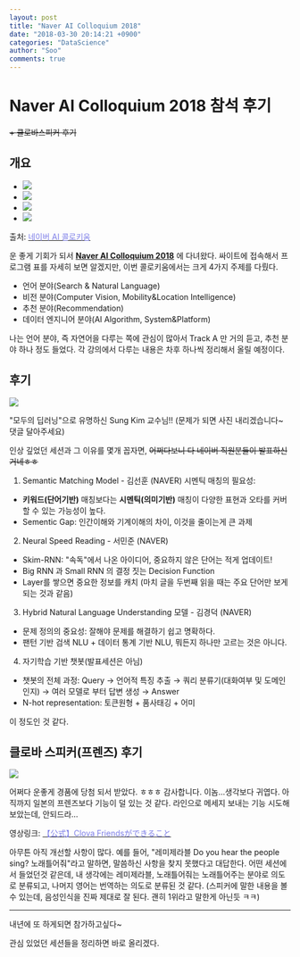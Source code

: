 ```yaml
---
layout: post
title: "Naver AI Colloquium 2018"
date: "2018-03-30 20:14:21 +0900"
categories: "DataScience"
author: "Soo"
comments: true
---
```

# Naver AI Colloquium 2018 참석 후기
~~\+ 클로바스피커 후기~~
## 개요

<ul id="light-slider1">
  <li><img src="/assets/ML/naveraicol/logo.png"></li>
  <li><img src="/assets/ML/naveraicol/ment1.png"></li>
  <li><img src="/assets/ML/naveraicol/ment2.png"></li>
  <li><img src="/assets/ML/naveraicol/ment3.png"></li>
</ul>

출처: [<span style="color: #7d7ee8">네이버 AI 콜로키움</span>](http://naveraiconf.naver.com/)

운 좋게 기회가 되서 [**Naver AI Colloquium 2018**](http://naveraiconf.naver.com/) 에 다녀왔다.
싸이트에 접속해서 프로그램 표를 자세히 보면 알겠지만, 이번 콜로키움에서는 크게 4가지 주제를 다뤘다.

* 언어 분야(Search & Natural Language)
* 비전 분야(Computer Vision, Mobility&Location Intelligence)
* 추천 분야(Recommendation)
* 데이터 엔지니어 분야(AI Algorithm, System&Platform)

나는 언어 분야, 즉 자연어을 다루는 쪽에 관심이 많아서 Track A 만 거의 듣고, 추천 분야 하나 정도 들었다. 각 강의에서 다루는 내용은 차후 하나씩 정리해서 올릴 예정이다.

## 후기

<img src="/assets/ML/naveraicol/Sungkim.jpg">

"모두의 딥러닝"으로 유명하신 Sung Kim 교수님!! (문제가 되면 사진 내리겠습니다~ 댓글 달아주세요)

인상 깊었던 세션과 그 이유를 몇개 꼽자면, ~~어쩌다보니 다 네이버 직원분들이 발표하신거네ㅎㅎ~~

1. Semantic Matching Model - 김선훈 (NAVER)
시멘틱 매칭의 필요성:
  - **키워드(단어기반)** 매칭보다는 **시멘틱(의미기반)** 매칭이 다양한 표현과 오타를 커버할 수 있는 가능성이 높다.
  - Sementic Gap: 인간이해와 기계이해의 차이, 이것을 줄이는게 큰 과제
2. Neural Speed Reading - 서민준 (NAVER)
  - Skim-RNN: "속독"에서 나온 아이디어, 중요하지 않은 단어는 적게 업데이트!
  - Big RNN 과 Small RNN 의 결정 짓는 Decision Function
  - Layer를 쌓으면 중요한 정보를 캐치 (마치 글을 두번째 읽을 때는 주요 단어만 보게 되는 것과 같음)
3. Hybrid Natural Language Understanding 모델 - 김경덕 (NAVER)
  - 문제 정의의 중요성: 잘해야 문제를 해결하기 쉽고 명확하다.
  - 팬턴 기반 검색 NLU + 데이터 통계 기반 NLU, 뭐든지 하나만 고르는 것은 아니다.
4. 자기학습 기반 챗봇(발표세션은 아님)
  - 챗봇의 전체 과정:
  Query $\rightarrow$ 언어적 특징 추출 $\rightarrow$ 쿼리 분류기(대화여부 및 도메인 인지) $\rightarrow$ 여러 모델로 부터 답변 생성 $\rightarrow$ Answer
  - N-hot representation: 토큰원형 + 품사태깅 + 어미

이 정도인 것 같다.

## 클로바 스피커(프렌즈) 후기

<img src="/assets/ML/naveraicol/speaker.jpeg">

어쩌다 운좋게 경품에 당첨 되서 받았다. ㅎㅎㅎ 감사합니다.
이놈...생각보다 귀엽다. 아직까지 일본의 프렌즈보다 기능이 덜 있는 것 같다. 라인으로 메세지 보내는 기능 시도해보았는데, 안되드라...

영상링크: [<span style="color: #7d7ee8">【公式】Clova Friendsができること </span>](https://youtu.be/lK-9yDoHsZ8)

아무튼 아직 개선할 사항이 많다. 예를 들어, "레미제라블 Do you hear the people sing? 노래틀어줘"라고 말하면, 말씀하신 사항을 찾지 못했다고 대답한다.
어떤 세션에서 들었던것 같은데, 내 생각에는 레미제라블, 노래틀어줘는 노래틀어주는 분야로 의도로 분류되고, 나머지 영어는 번역하는 의도로 분류된 것 같다. (스피커에 말한 내용을 볼 수 있는데, 음성인식을 진짜 제대로 잘 된다. 괜히 1위라고 말한게 아닌듯 ㅋㅋ)

---
내년에 또 하게되면 참가하고싶다~

관심 있었던 세션들을 정리하면 바로 올리겠다.
